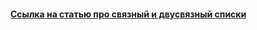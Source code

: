 #### [Ссылка на статью про связный и двусвязный списки][https://javarush.ru/quests/lectures/questharvardcs50.level05.lecture05]
[https://javarush.ru/quests/lectures/questharvardcs50.level05.lecture05]: https://javarush.ru/quests/lectures/questharvardcs50.level05.lecture05